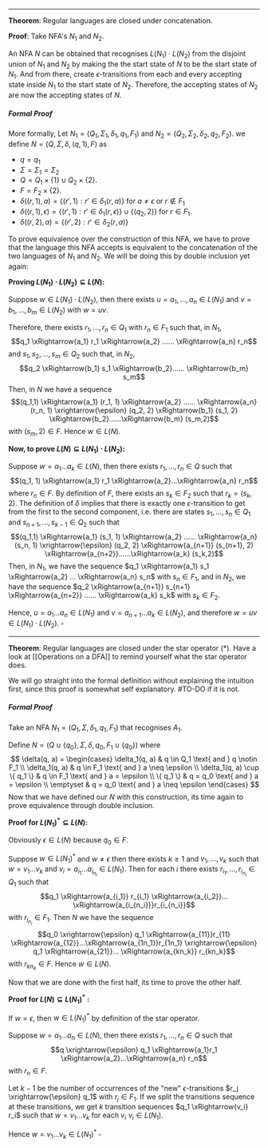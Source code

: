 
---
**Theorem**: Regular languages are closed under concatenation.

**Proof**: Take NFA's $N_1$ and $N_2$.

An NFA $N$ can be obtained that recognises $L(N_1)\cdot L(N_2)$ from the disjoint union of $N_1$ and $N_2$ by making the the start state of $N$ to be the start state of $N_1$. And from there, create $\epsilon$-transitions from each and every accepting state inside $N_1$ to the start state of $N_2$. Therefore, the accepting states of $N_2$ are now the accepting states of $N$.

##### Formal Proof

More formally, Let $N_1 = (Q_1, \Sigma_1, \delta_1, q_1, F_1)$ and $N_2 = (Q_2, \Sigma_2, \delta_2, q_2, F_2)$. we define $N = (Q, \Sigma, \delta, (q,1), F)$ as
- $q = q_1$
- $\Sigma = \Sigma_1 = \Sigma_2$
- $Q = Q_1 \times \{1\} \cup Q_2 \times \{2\}$.
- $F = F_2 \times \{2\}$.
- $\delta((r,1), a) = \{ (r', 1) : r' \in \delta_1(r,a)\}$                     for $a \neq \epsilon$ or $r \notin F_1$ 
- $\delta((r,1), \epsilon) = \{ (r', 1) : r' \in \delta_1(r, \epsilon)\} \cup \{ (q_2, 2)\}$     for $r \in F_1$.
- $\delta((r,2), a) = \{ (r', 2) : r' \in \delta_2(r, a) \}$

To prove equivalence over the construction of this NFA, we have to prove that the language this NFA accepts is equivalent to the concatenation of the two languages of $N_1$ and $N_2$. We will be doing this by double inclusion yet again:

**Proving $L(N_1)\cdot L(N_2) \subseteq L(N)$:**

Suppose $w \in L(N_1)\cdot L(N_2)$, then there exists $u = a_1,...,a_n \in L(N_1)$ and $v = b_1,...,b_m \in L(N_2)$ with $w = uv$.

Therefore, there exists $r_1,...,r_n \in Q_1$ with $r_n \in F_1$ such that, in $N_1$, $$q_1 \xRightarrow{a_1} r_1 \xRightarrow{a_2} ...... \xRightarrow{a_n} r_n$$and $s_1, s_2, ..., s_m \in Q_2$ such that, in $N_2$, $$q_2 \xRightarrow{b_1} s_1 \xRightarrow{b_2}...... \xRightarrow{b_m} s_m$$Then, in $N$ we have a sequence $$(q_1,1) \xRightarrow{a_1} (r_1, 1) \xRightarrow{a_2} ...... \xRightarrow{a_n} (r_n, 1) \xrightarrow{\epsilon} (q_2, 2) \xRightarrow{b_1} (s_1, 2) \xRightarrow{b_2}......\xRightarrow{b_m} (s_m,2)$$with $(s_m, 2) \in F$. Hence $w \in L(N)$.

**Now, to prove $L(N) \subseteq L(N_1)\cdot L(N_2)$:**

Suppose $w = a_1...a_k \in L(N)$, then there exists $r_1,...,r_n \in Q$ such that $$(q_1, 1) \xRightarrow{a_1} r_1 \xRightarrow{a_2}...\xRightarrow{a_n} r_n$$where $r_n \in F$. By definition of $F$, there exists an $s_k \in F_2$ such that $r_k = (s_k, 2)$. The definition of $\delta$ implies that there is exactly one $\epsilon$-transition to get from the first to the second component, i.e. there are states $s_1, ..., s_n \in Q_1$ and $s_{n+1},..., s_{k-1} \in Q_2$ such that $$(q_1,1) \xRightarrow{a_1} (s_1, 1) \xRightarrow{a_2} ...... \xRightarrow{a_n} (s_n, 1) \xrightarrow{\epsilon} (q_2, 2) \xRightarrow{a_{n+1}} (s_{n+1}, 2) \xRightarrow{a_{n+2}}......\xRightarrow{a_k} (s_k,2)$$Then, in $N_1$, we have the sequence $q_1 \xRightarrow{a_1} s_1 \xRightarrow{a_2} ... \xRightarrow{a_n} s_n$ with $s_n \in F_1$, and in $N_2$, we have the sequence $q_2 \xRightarrow{a_{n+1}} s_{n+1} \xRightarrow{a_{n+2}} ...... \xRightarrow{a_k} s_k$ with $s_k \in F_2$.

Hence, $u = a_1...a_n \in L(N_1)$ and $v = a_{n+1}...a_k \in L(N_2)$, and therefore $w = uv \in L(N_1)\cdot L(N_2)$. $\square$

---

**Theorem**: Regular languages are closed under the star operator (\*). Have a look at [[Operations on a DFA]] to remind yourself what the star operator does.

We will go straight into the formal definition without explaining the intuition first, since this proof is somewhat self explanatory. #TO-DO if it is not.

##### Formal Proof

Take an NFA $N_1 = (Q_1, \Sigma, \delta_1, q_1, F_1)$ that recognises $A_1$.

Define $N = (Q \cup \{ q_0 \}, \Sigma, \delta, q_0, F_1 \cup \{q_0\} )$ where $$
\delta(q, a) = 
\begin{cases} 
  \delta_1(q, a) & q \in Q_1 \text{ and } q \notin F_1 \\
  \delta_1(q, a) & q \in F_1 \text{ and } a \neq \epsilon \\
  \delta_1(q, a) \cup \{ q_1 \} & q \in F_1 \text{ and } a = \epsilon \\
  \{ q_1 \} & q = q_0 \text{ and } a = \epsilon \\
  \emptyset & q = q_0 \text{ and } a \neq \epsilon 
\end{cases}
$$Now that we have defined our $N$ with this construction, its time again to prove equivalence through double inclusion.

**Proof for $L(N_1)^* \subseteq L(N)$:**

Obviously $\epsilon \in L(N)$ because $q_0 \in F$.

Suppose $w \in L(N_1)^*$ and $w \neq \epsilon$ then there exists $k \geq 1$ and $v_1,...,v_k$ such that $w = v_1...v_k$ and $v_i = a_{i_1}...a_{i_{n_i}} \in L(N_1)$. Then for each $i$ there exists $r_{i_1},...,r_{i_{n_i}} \in Q_1$ such that $$q_1 \xRightarrow{a_{i_1}} r_{i_1} \xRightarrow{a_{i_2}}... \xRightarrow{a_{i_{n_i}}}r_{i_{n_i}}$$with $r_{i_{n_i}} \in F_1$. Then $N$ we have the sequence $$q_0 \xrightarrow{\epsilon} q_1 \xRightarrow{a_{11}}r_{11} \xRightarrow{a_{12}}...\xRightarrow{a_{1n_1}}r_{1n_1} \xrightarrow{\epsilon} q_1 \xRightarrow{a_{21}}... \xRightarrow{a_{kn_k}} r_{kn_k}$$with $r_{kn_k} \in F$. Hence $w \in L(N)$.

Now that we are done with the first half, its time to prove the other half.

**Proof for $L(N) \subseteq L(N_1)^*$ :**

If $w = \epsilon$, then $w \in L(N_1)^*$ by definition of the star operator.

Suppose $w = a_1...a_n \in L(N)$, then there exists $r_1,...,r_n \in Q$ such that $$q \xrightarrow{\epsilon} q_1 \xRightarrow{a_1}r_1 \xRightarrow{a_2}...\xRightarrow{a_n} r_n$$with $r_n \in F$.

Let $k-1$ be the number of occurrences of the "new" $\epsilon$-transitions $r_j \xrightarrow{\epsilon} q_1$ with $r_j \in F_1$. If we split the transitions sequence at these transitions, we get $k$ transition sequences $q_1 \xRightarrow{v_i} r_i$ such that $w = v_1...v_k$ for each $v_i \,\, v_i \in L(N_1)$.

Hence $w = v_1...v_k \in L(N_1)^*$                                                                                            $\square$

